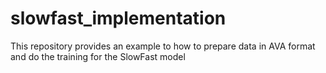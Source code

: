 # slowfast_implementation
This repository provides an example to how to prepare data in AVA format and do the training for the SlowFast model
